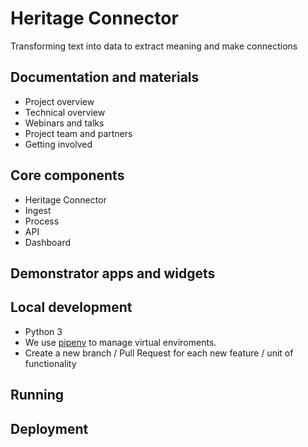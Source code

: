 # Heritage Connector

Transforming text into data to extract meaning and make connections

## Documentation and materials

- Project overview
- Technical overview
- Webinars and talks
- Project team and partners
- Getting involved

## Core components

- Heritage Connector
- Ingest
- Process
- API
- Dashboard

## Demonstrator apps and widgets


## Local development

- Python 3
- We use [pipenv](https://github.com/pypa/pipenv) to manage virtual enviroments. 
- Create a new branch / Pull Request for each new feature / unit of functionality

## Running

## Deployment

